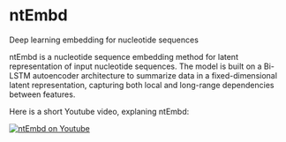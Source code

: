 # ntEmbd
Deep learning embedding for nucleotide sequences

ntEmbd is a nucleotide sequence embedding method for latent representation of input nucleotide sequences. The model is built on a Bi-LSTM autoencoder architecture to summarize data in a fixed-dimensional latent representation, capturing both local and long-range dependencies between features.

Here is a short Youtube video, explaning ntEmbd:

[![ntEmbd on Youtube](https://img.youtube.com/vi/nToreGP8Jd8/0.jpg)](https://www.youtube.com/watch?v=nToreGP8Jd8)

